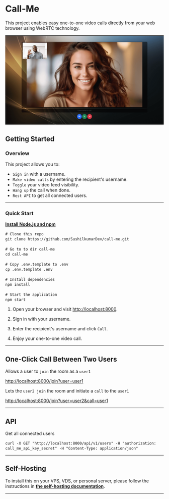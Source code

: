 # Call-Me

This project enables easy one-to-one video calls directly from your web browser using WebRTC technology.

![callme](./assets/doc/callme.png)

## Getting Started

### Overview

This project allows you to:

-   `Sign in` with a username.
-   `Make video calls` by entering the recipient's username.
-   `Toggle` your video feed visibility.
-   `Hang up` the call when done.
-   `Rest API` to get all connected users.

---

### Quick Start

**[Install Node.js and npm](https://nodejs.org/en/download)**

```shell
# Clone this repo
git clone https://github.com/SushilkumarDev/call-me.git

# Go to to dir call-me
cd call-me

# Copy .env.template to .env
cp .env.template .env

# Install dependencies
npm install

# Start the application
npm start
```

1. Open your browser and visit [http://localhost:8000](http://localhost:8000).

2. Sign in with your username.

3. Enter the recipient's username and click `Call`.

4. Enjoy your one-to-one video call.

---

## One-Click Call Between Two Users

Allows a user to `join` the room as a `user1`

[http://localhost:8000/join?user=user1](http://localhost:8000/join?user=user1)

Lets the `user2 join` the room and initiate a `call` to the `user1`

[http://localhost:8000/join?user=user2&call=user1](http://localhost:8000/join?user=user2&call=user1)

---

## API

Get all connected users

```shell
curl -X GET "http://localhost:8000/api/v1/users" -H "authorization: call_me_api_key_secret" -H "Content-Type: application/json"
```

---

## Self-Hosting

To install this on your VPS, VDS, or personal server, please follow the instructions in **[the self-hosting documentation](./doc/self-hosting.md)**.

---
